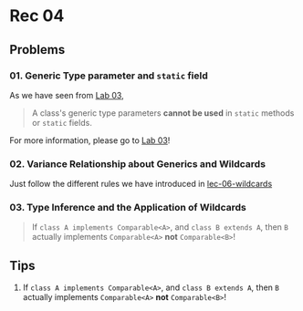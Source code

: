 # Rec 04

## Problems

### 01. Generic Type parameter and `static` field

As we have seen from [Lab 03](../lab/lab-03-exceptions-generics-exercises-2-3.md#scope-of-type-parameters),

> A class's generic type parameters **cannot be used** in `static` methods or `static` fields.

For more information, please go to [Lab 03](../lab/lab-03-exceptions-generics-exercises-2-3.md#scope-of-type-parameters)!

### 02. Variance Relationship about Generics and Wildcards

Just follow the different rules we have introduced in [lec-06-wildcards](../lecture/lec-06-wildcards/ "mention")

### 03. Type Inference and the Application of Wildcards

> If `class A implements Comparable<A>`, and `class B extends A`, then `B` actually implements `Comparable<A>` **not** `Comparable<B>`!

## Tips

1. If `class A implements Comparable<A>`, and `class B extends A`, then `B` actually implements `Comparable<A>` **not** `Comparable<B>`!
